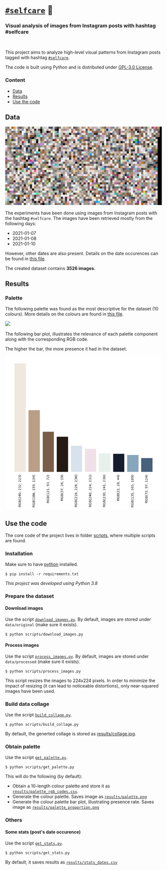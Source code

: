 # [`#selfcare`](https://www.instagram.com/explore/tags/selfcare/) 🛀

<h3>Visual analysis of images from Instagram posts with hashtag #selfcare</h3>

<br>

This project aims to analyze high-level visual patterns from Instagram posts tagged with hashtag
[`#selfcare`](https://www.instagram.com/explore/tags/selfcare/).

The code is built using Python and is distributed under [GPL-3.0 License](LICENSE).


### Content

- [Data](#data)
- [Results](#results)
- [Use the code](#use-the-code)


## Data
![](results/collage.jpg)

The experiments have been done using images from Instagram posts with the hashtag `#selfcare`. The images have been retrieved mostly from the following days:

- 2021-01-07
- 2021-01-08
- 2021-01-10

However, other dates are also present. Details on the date occurences can be found in [this file](results/stats_dates.csv).

The created dataset contains **3526 images**.


## Results
### Palette
The following palette was found as the most descriptive for the dataset (10 colours). More details on the colours are
found in [this file](results/palette_rgb_codes.csv).

![](results/palette.png)

The following bar plot, illustrates the relevance of each palette component along with the corresponding RGB code.

The higher the bar, the more presence it had in the dataset.

![](results/palette_proportion.png)

## Use the code
The core code of the project lives in folder [scripts](scripts), where multiple scripts are found. 
### Installation
Make sure to have [python](https://www.python.org/downloads/) installed.

```
$ pip install -r requirements.txt
```

_This project was developed using Python 3.8_

### Prepare the dataset
#### Download images
Use the script [`download_images.py`](scripts/download_images.py). By default, images are stored under `data/original`
(make sure it exists).

```
$ python scripts/download_images.py
```

#### Process images
Use the script [`process_images.py`](scripts/process_images.py). By default, images are stored under `data/processed`
(make sure it exists).

```
$ python scripts/process_images.py
```

This script resizes the images to 224x224 pixels. In order to minimize the impact of resizing (it can lead to noticeable
distortions), only near-squared images have been used.

### Build data collage
Use the script [`build_collage.py`](scripts/build_collage.py).

```
$ python scripts/build_collage.py
```

By default, the generted collage is stored as
[results/collage.jpg](results/collage.jpg).

### Obtain palette
Use the script [`get_palette.py`](scripts/build_collage.py).

```
$ python scripts/get_palette.py
```

This will do the following (by default):
- Obtain a 10-length colour palette and store it as [`results/palette_rgb_codes.csv`](results/palette_rgb_codes.csv).
- Generate the colour palette. Saves image as [`results/palette.png`](results/palette.png)
- Generate the colour palette bar plot, illustrating presence rate. Saves image as [`results/palette_proportion.png`](results/palette_proportion.png)

### Others

#### Some stats (post's date occurence)
Use the script [`get_stats.py`](scripts/get_stats.py).

```
$ python scripts/get_stats.py
```

By default, it saves results as [`results/stats_dates.csv`](results/stats_dates.csv)